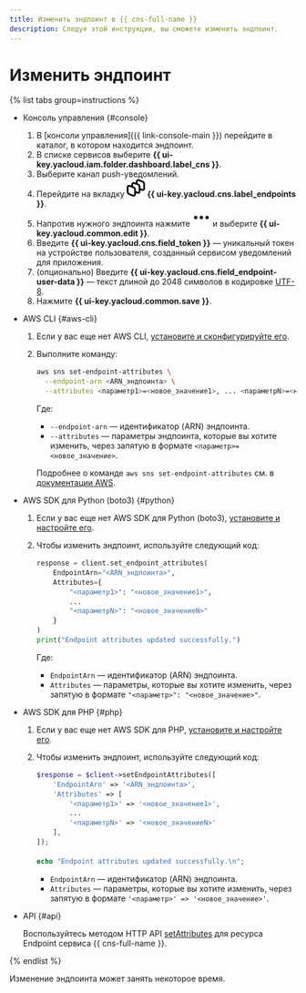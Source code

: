 ```yaml
---
title: Изменить эндпоинт в {{ cns-full-name }}
description: Следуя этой инструкции, вы сможете изменить эндпоинт.
---
```


# Изменить эндпоинт

{% list tabs group=instructions %}

- Консоль управления {#console}

  1. В [консоли управления]({{ link-console-main }}) перейдите в каталог, в котором находится эндпоинт.
  1. В списке сервисов выберите **{{ ui-key.yacloud.iam.folder.dashboard.label_cns }}**.
  1. Выберите канал push-уведомлений.
  1. Перейдите на вкладку ![image](../../../_assets/console-icons/layers-3-diagonal.svg) **{{ ui-key.yacloud.cns.label_endpoints }}**.
  1. Напротив нужного эндпоинта нажмите ![image](../../../_assets/console-icons/ellipsis.svg) и выберите **{{ ui-key.yacloud.common.edit }}**.
  1. Введите **{{ ui-key.yacloud.cns.field_token }}** — уникальный токен на устройстве пользователя, созданный сервисом уведомлений для приложения.
  1. (опционально) Введите **{{ ui-key.yacloud.cns.field_endpoint-user-data }}** — текст длиной до 2048 символов в кодировке [UTF-8](https://ru.wikipedia.org/wiki/UTF-8).
  1. Нажмите **{{ ui-key.yacloud.common.save }}**.

- AWS CLI {#aws-cli}

  1. Если у вас еще нет AWS CLI, [установите и сконфигурируйте его](../../../storage/tools/aws-cli.md).
  1. Выполните команду:

      ```bash
      aws sns set-endpoint-attributes \
        --endpoint-arn <ARN_эндпоинта> \
        --attributes <параметр1>=<новое_значение1>, ... <параметрN>=<новое_значениеN>
      ```

      Где:

      * `--endpoint-arn` — идентификатор (ARN) эндпоинта.
      * `--attributes` — параметры эндпоинта, которые вы хотите изменить, через запятую в формате `<параметр>=<новое_значение>`.

      Подробнее о команде `aws sns set-endpoint-attributes` см. в [документации AWS](https://awscli.amazonaws.com/v2/documentation/api/latest/reference/sns/set-endpoint-attributes.html).

- AWS SDK для Python (boto3) {#python}

  1. Если у вас еще нет AWS SDK для Python (boto3), [установите и настройте его](../../tools/sdk-python.md#aws-sdk).
  1. Чтобы изменить эндпоинт, используйте следующий код:

      ```python
      response = client.set_endpoint_attributes(
          EndpointArn="<ARN_эндпоинта>",
          Attributes={
              "<параметр1>": "<новое_значение1>",
              ...
              "<параметрN>": "<новое_значениеN>"
          }
      )
      print("Endpoint attributes updated successfully.")
      ```

      Где:

      * `EndpointArn` — идентификатор (ARN) эндпоинта.
      * `Attributes` — параметры, которые вы хотите изменить, через запятую в формате `"<параметр>": "<новое_значение>"`.

- AWS SDK для PHP {#php}

  1. Если у вас еще нет AWS SDK для PHP, [установите и настройте его](../../tools/sdk-php.md#aws-sdk).
  1. Чтобы изменить эндпоинт, используйте следующий код:

      ```php
      $response = $client->setEndpointAttributes([
          'EndpointArn' => '<ARN_эндпоинта>',
          'Attributes' => [
              '<параметр1>' => '<новое_значение1>',
              ...
              '<параметрN>' => '<новое_значениеN>'
          ],
      ]);

      echo "Endpoint attributes updated successfully.\n";
      ```

      * `EndpointArn` — идентификатор (ARN) эндпоинта.
      * `Attributes` — параметры, которые вы хотите изменить, через запятую в формате `'<параметр>' => '<новое_значение>'`.


- API {#api}

  Воспользуйтесь методом HTTP API [setAttributes](../../api-ref/set-endpoint-attributes.md) для ресурса Endpoint сервиса {{ cns-full-name }}.

{% endlist %}

Изменение эндпоинта может занять некоторое время.